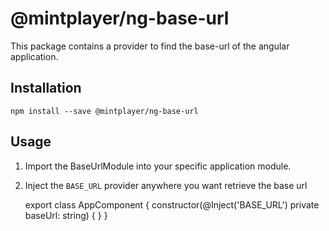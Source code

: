 # @mintplayer/ng-base-url

This package contains a provider to find the base-url of the angular application.

## Installation

    npm install --save @mintplayer/ng-base-url

## Usage

1) Import the BaseUrlModule into your specific application module.
2) Inject the `BASE_URL` provider anywhere you want retrieve the base url

    export class AppComponent {
        constructor(@Inject('BASE_URL') private baseUrl: string) {
        }
    }
